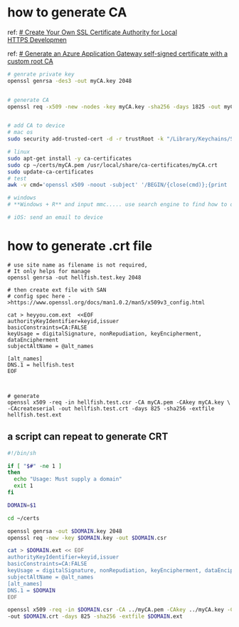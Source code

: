 # how to generate CA

ref: [# Create Your Own SSL Certificate Authority for Local HTTPS Developmen](https://deliciousbrains.com/ssl-certificate-authority-for-local-https-development/)

ref: [# Generate an Azure Application Gateway self-signed certificate with a custom root CA](https://learn.microsoft.com/en-us/azure/application-gateway/self-signed-certificates)


```bash
# genrate private key
openssl genrsa -des3 -out myCA.key 2048


# generate CA 
openssl req -x509 -new -nodes -key myCA.key -sha256 -days 1825 -out myCA.pem


# add CA to device
# mac os
sudo security add-trusted-cert -d -r trustRoot -k "/Library/Keychains/System.keychain" myCA.pem

# linux 
sudo apt-get install -y ca-certificates
sudo cp ~/certs/myCA.pem /usr/local/share/ca-certificates/myCA.crt
sudo update-ca-certificates
# test
awk -v cmd='openssl x509 -noout -subject' '/BEGIN/{close(cmd)};{print | cmd}' < /etc/ssl/certs/ca-certificates.crt | grep Hellfish

# windows
# **Windows + R** and input mmc..... use search engine to find how to do this

# iOS: send an email to device

```


# how to generate .crt file

```
# use site name as filename is not required, 
# It only helps for manage 
openssl genrsa -out hellfish.test.key 2048

# then create ext file with SAN
# config spec here ->https://www.openssl.org/docs/man1.0.2/man5/x509v3_config.html

cat > heyyou.com.ext  <<EOF
authorityKeyIdentifier=keyid,issuer 
basicConstraints=CA:FALSE 
keyUsage = digitalSignature, nonRepudiation, keyEncipherment, dataEncipherment 
subjectAltName = @alt_names 

[alt_names] 
DNS.1 = hellfish.test
EOF



# generate 
openssl x509 -req -in hellfish.test.csr -CA myCA.pem -CAkey myCA.key \ -CAcreateserial -out hellfish.test.crt -days 825 -sha256 -extfile hellfish.test.ext

```

## a script can repeat to generate CRT


```bash
#!/bin/sh

if [ "$#" -ne 1 ]
then
  echo "Usage: Must supply a domain"
  exit 1
fi

DOMAIN=$1

cd ~/certs

openssl genrsa -out $DOMAIN.key 2048
openssl req -new -key $DOMAIN.key -out $DOMAIN.csr

cat > $DOMAIN.ext << EOF
authorityKeyIdentifier=keyid,issuer
basicConstraints=CA:FALSE
keyUsage = digitalSignature, nonRepudiation, keyEncipherment, dataEncipherment
subjectAltName = @alt_names
[alt_names]
DNS.1 = $DOMAIN
EOF

openssl x509 -req -in $DOMAIN.csr -CA ../myCA.pem -CAkey ../myCA.key -CAcreateserial \
-out $DOMAIN.crt -days 825 -sha256 -extfile $DOMAIN.ext
```